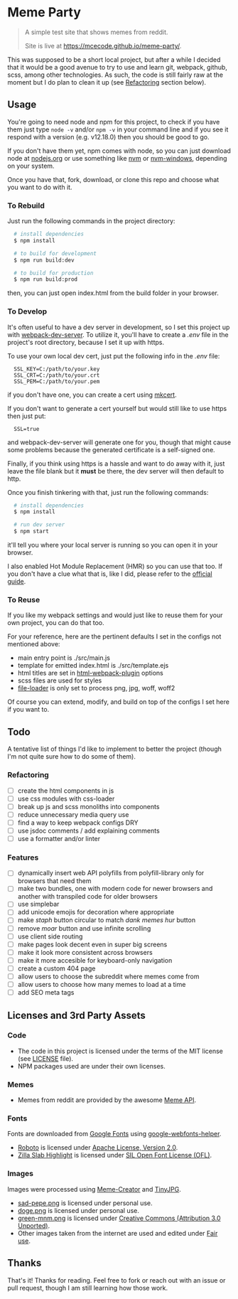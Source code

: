 # Meme Party

> A simple test site that shows memes from reddit.
>
> Site is live at <https://mcecode.github.io/meme-party/>.

This was supposed to be a short local project, but after a while I decided that it would be a good avenue to try to use and learn git, webpack, github, scss, among other technologies. As such, the code is still fairly raw at the moment but I do plan to clean it up (see [Refactoring](#refactoring) section below).

## Usage

You're going to need node and npm for this project, to check if you have them just type `node -v` and/or `npm -v` in your command line and if you see it respond with a version (e.g. v12.18.0) then you should be good to go.

If you don't have them yet, npm comes with node, so you can just download node at [nodejs.org](https://nodejs.org/) or use something like [nvm](https://github.com/nvm-sh/nvm) or [nvm-windows](https://github.com/coreybutler/nvm-windows), depending on your system.

Once you have that, fork, download, or clone this repo and choose what you want to do with it.

### To Rebuild

Just run the following commands in the project directory:

```bash
  # install dependencies
  $ npm install

  # to build for development
  $ npm run build:dev

  # to build for production
  $ npm run build:prod
```

then, you can just open index.html from the build folder in your browser.

### To Develop

It's often useful to have a dev server in development, so I set this project up with [webpack-dev-server](https://github.com/webpack/webpack-dev-server). To utilize it, you'll have to create a _.env_ file in the project's root directory, because I set it up with https.

To use your own local dev cert, just put the following info in the _.env_ file:

```text
  SSL_KEY=C:/path/to/your.key
  SSL_CRT=C:/path/to/your.crt
  SSL_PEM=C:/path/to/your.pem
```

if you don't have one, you can create a cert using [mkcert](https://github.com/FiloSottile/mkcert).

If you don't want to generate a cert yourself but would still like to use https then just put:

```text
  SSL=true
```

and webpack-dev-server will generate one for you, though that might cause some problems because the generated certificate is a self-signed one.

Finally, if you think using https is a hassle and want to do away with it, just leave the file blank but it **must** be there, the dev server will then default to http.

Once you finish tinkering with that, just run the following commands:

```bash
  # install dependencies
  $ npm install

  # run dev server
  $ npm start
```

it'll tell you where your local server is running so you can open it in your browser.

I also enabled Hot Module Replacement (HMR) so you can use that too. If you don't have a clue what that is, like I did, please refer to the [official guide](https://v4.webpack.js.org/guides/hot-module-replacement/).

### To Reuse

If you like my webpack settings and would just like to reuse them for your own project, you can do that too.

For your reference, here are the pertinent defaults I set in the configs not mentioned above:

- main entry point is ./src/main.js
- template for emitted index.html is ./src/template.ejs
- html titles are set in [html-webpack-plugin](https://github.com/jantimon/html-webpack-plugin#options) options
- scss files are used for styles
- [file-loader](https://github.com/webpack-contrib/file-loader) is only set to process png, jpg, woff, woff2

Of course you can extend, modify, and build on top of the configs I set here if you want to.

## Todo

A tentative list of things I'd like to implement to better the project (though I'm not quite sure how to do some of them).

### Refactoring

- [ ] create the html components in js
- [ ] use css modules with css-loader
- [ ] break up js and scss monoliths into components
- [ ] reduce unnecessary media query use
- [ ] find a way to keep webpack configs DRY
- [ ] use jsdoc comments / add explaining comments
- [ ] use a formatter and/or linter

### Features

- [ ] dynamically insert web API polyfills from polyfill-library only for browsers that need them
- [ ] make two bundles, one with modern code for newer browsers and another with transpiled code for older browsers
- [ ] use simplebar
- [ ] add unicode emojis for decoration where appropriate
- [ ] make _staph_ button circular to match _dank memes hur_ button
- [ ] remove _moar_ button and use infinite scrolling
- [ ] use client side routing
- [ ] make pages look decent even in super big screens
- [ ] make it look more consistent across browsers
- [ ] make it more accesible for keyboard-only navigation
- [ ] create a custom 404 page
- [ ] allow users to choose the subreddit where memes come from
- [ ] allow users to choose how many memes to load at a time
- [ ] add SEO meta tags

## Licenses and 3rd Party Assets

### Code

- The code in this project is licensed under the terms of the MIT license (see [LICENSE](LICENSE) file).
- NPM packages used are under their own licenses.

### Memes

- Memes from reddit are provided by the awesome [Meme API](https://github.com/R3l3ntl3ss/Meme_Api).

### Fonts

Fonts are downloaded from [Google Fonts](https://fonts.google.com/) using [google-webfonts-helper](https://google-webfonts-helper.herokuapp.com/fonts).

- [Roboto](https://fonts.google.com/specimen/Roboto) is licensed under [Apache License, Version 2.0](https://www.apache.org/licenses/LICENSE-2.0).
- [Zilla Slab Highlight](https://fonts.google.com/specimen/Zilla+Slab+Highlight) is licensed under [SIL Open Font License (OFL)](https://scripts.sil.org/cms/scripts/page.php?site_id=nrsi&id=OFL).

### Images

Images were processed using [Meme-Creator](https://meme-creator.com/) and [TinyJPG](https://tinyjpg.com/).

- [sad-pepe.png](https://www.pngkey.com/detail/u2q8q8o0t4u2r5y3_stickpng-rare-pepe-sad-frog-sad-pepe/) is licensed under personal use.
- [doge.png](https://www.pngkey.com/detail/u2a9o0y3o0e6r5o0_doge-fluffy-artwork-doge-png/) is licensed under personal use.
- [green-mnm.png](https://www.iconfinder.com/icons/312566/chocolate_color_colour_green_m%26m_icon) is licensed under [Creative Commons (Attribution 3.0 Unported)](https://creativecommons.org/licenses/by/3.0/).
- Other images taken from the internet are used and edited under [Fair use](https://www.copyright.gov/title17/92chap1.html#107).

## Thanks

That's it! Thanks for reading. Feel free to fork or reach out with an issue or pull request, though I am still learning how those work.